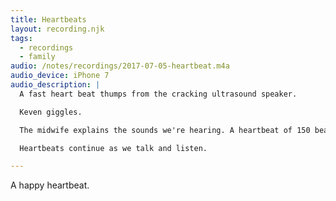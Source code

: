 ```yaml
---
title: Heartbeats
layout: recording.njk
tags:
  - recordings
  - family
audio: /notes/recordings/2017-07-05-heartbeat.m4a
audio_device: iPhone 7
audio_description: |
  A fast heart beat thumps from the cracking ultrasound speaker.

  Keven giggles.

  The midwife explains the sounds we're hearing. A heartbeat of 150 beats per minute.

  Heartbeats continue as we talk and listen.

---
```


A happy heartbeat.
